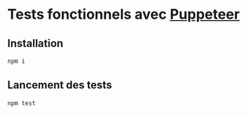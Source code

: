 # Tests fonctionnels avec [Puppeteer](https://github.com/GoogleChrome/puppeteer)


## Installation

    npm i
    
    
## Lancement des tests

    npm test
